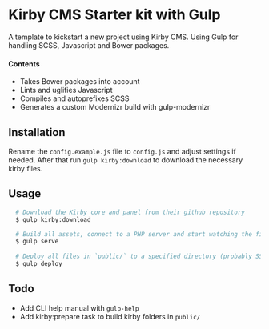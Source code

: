 # Kirby CMS Starter kit with Gulp
A template to kickstart a new project using Kirby CMS.
Using Gulp for handling SCSS, Javascript and Bower packages.

#### Contents
- Takes Bower packages into account
- Lints and uglifies Javascript
- Compiles and autoprefixes SCSS
- Generates a custom Modernizr build with gulp-modernizr

## Installation
Rename the `config.example.js` file to `config.js` and adjust settings if needed. After that run `gulp kirby:download` to download the necessary kirby files.

## Usage
```bash
  # Download the Kirby core and panel from their github repository
  $ gulp kirby:download

  # Build all assets, connect to a PHP server and start watching the files.
  $ gulp serve
  
  # Deploy all files in `public/` to a specified directory (probably SSH). Uses rsync.
  $ gulp deploy
```

## Todo
- Add CLI help manual with `gulp-help`
- Add kirby:prepare task to build kirby folders in `public/`
